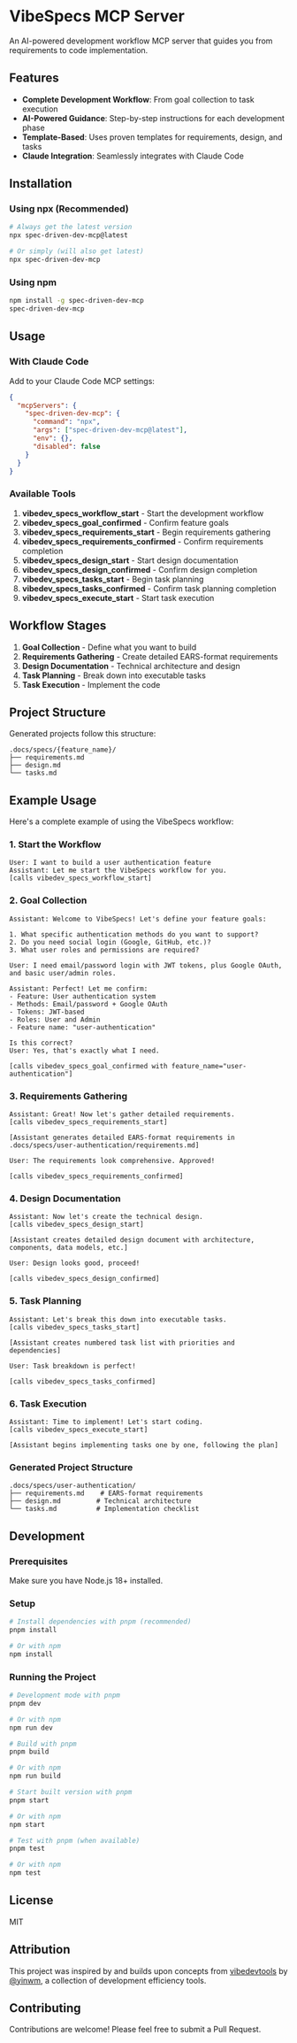 # VibeSpecs MCP Server

An AI-powered development workflow MCP server that guides you from requirements to code implementation.

## Features

- **Complete Development Workflow**: From goal collection to task execution
- **AI-Powered Guidance**: Step-by-step instructions for each development phase
- **Template-Based**: Uses proven templates for requirements, design, and tasks
- **Claude Integration**: Seamlessly integrates with Claude Code

## Installation

### Using npx (Recommended)

```bash
# Always get the latest version
npx spec-driven-dev-mcp@latest

# Or simply (will also get latest)
npx spec-driven-dev-mcp
```

### Using npm

```bash
npm install -g spec-driven-dev-mcp
spec-driven-dev-mcp
```

## Usage

### With Claude Code

Add to your Claude Code MCP settings:

```json
{
  "mcpServers": {
    "spec-driven-dev-mcp": {
      "command": "npx",
      "args": ["spec-driven-dev-mcp@latest"],
      "env": {},
      "disabled": false
    }
  }
}
```

### Available Tools

1. **vibedev_specs_workflow_start** - Start the development workflow
2. **vibedev_specs_goal_confirmed** - Confirm feature goals
3. **vibedev_specs_requirements_start** - Begin requirements gathering
4. **vibedev_specs_requirements_confirmed** - Confirm requirements completion
5. **vibedev_specs_design_start** - Start design documentation
6. **vibedev_specs_design_confirmed** - Confirm design completion
7. **vibedev_specs_tasks_start** - Begin task planning
8. **vibedev_specs_tasks_confirmed** - Confirm task planning completion
9. **vibedev_specs_execute_start** - Start task execution

## Workflow Stages

1. **Goal Collection** - Define what you want to build
2. **Requirements Gathering** - Create detailed EARS-format requirements
3. **Design Documentation** - Technical architecture and design
4. **Task Planning** - Break down into executable tasks
5. **Task Execution** - Implement the code

## Project Structure

Generated projects follow this structure:

```
.docs/specs/{feature_name}/
├── requirements.md
├── design.md
└── tasks.md
```

## Example Usage

Here's a complete example of using the VibeSpecs workflow:

### 1. Start the Workflow
```
User: I want to build a user authentication feature
Assistant: Let me start the VibeSpecs workflow for you.
[calls vibedev_specs_workflow_start]
```

### 2. Goal Collection
```
Assistant: Welcome to VibeSpecs! Let's define your feature goals:

1. What specific authentication methods do you want to support?
2. Do you need social login (Google, GitHub, etc.)?
3. What user roles and permissions are required?

User: I need email/password login with JWT tokens, plus Google OAuth, and basic user/admin roles.

Assistant: Perfect! Let me confirm:
- Feature: User authentication system
- Methods: Email/password + Google OAuth
- Tokens: JWT-based
- Roles: User and Admin
- Feature name: "user-authentication"

Is this correct?
User: Yes, that's exactly what I need.

[calls vibedev_specs_goal_confirmed with feature_name="user-authentication"]
```

### 3. Requirements Gathering
```
Assistant: Great! Now let's gather detailed requirements.
[calls vibedev_specs_requirements_start]

[Assistant generates detailed EARS-format requirements in .docs/specs/user-authentication/requirements.md]

User: The requirements look comprehensive. Approved!

[calls vibedev_specs_requirements_confirmed]
```

### 4. Design Documentation
```
Assistant: Now let's create the technical design.
[calls vibedev_specs_design_start]

[Assistant creates detailed design document with architecture, components, data models, etc.]

User: Design looks good, proceed!

[calls vibedev_specs_design_confirmed]
```

### 5. Task Planning
```
Assistant: Let's break this down into executable tasks.
[calls vibedev_specs_tasks_start]

[Assistant creates numbered task list with priorities and dependencies]

User: Task breakdown is perfect!

[calls vibedev_specs_tasks_confirmed]
```

### 6. Task Execution
```
Assistant: Time to implement! Let's start coding.
[calls vibedev_specs_execute_start]

[Assistant begins implementing tasks one by one, following the plan]
```

### Generated Project Structure
```
.docs/specs/user-authentication/
├── requirements.md    # EARS-format requirements
├── design.md         # Technical architecture
└── tasks.md          # Implementation checklist
```

## Development

### Prerequisites

Make sure you have Node.js 18+ installed.

### Setup

```bash
# Install dependencies with pnpm (recommended)
pnpm install

# Or with npm
npm install
```

### Running the Project

```bash
# Development mode with pnpm
pnpm dev

# Or with npm
npm run dev

# Build with pnpm
pnpm build

# Or with npm
npm run build

# Start built version with pnpm
pnpm start

# Or with npm
npm start

# Test with pnpm (when available)
pnpm test

# Or with npm
npm test
```

## License

MIT

## Attribution

This project was inspired by and builds upon concepts from [vibedevtools](https://github.com/yinwm/vibedevtools) by [@yinwm](https://github.com/yinwm), a collection of development efficiency tools.

## Contributing

Contributions are welcome! Please feel free to submit a Pull Request.